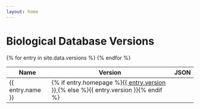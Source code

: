 ```yaml
---
layout: home
---
```

# Biological Database Versions

<table>
<thead>
<tr>
    <th>Name</th>
    <th>Version</th>
    <th class="text-center">JSON</th>
</tr>
</thead>
<tbody>{% for entry in site.data.versions %}
    <tr>
        <td>{{ entry.name }}</td>
        <td>
            {% if entry.homepage %}<a href="{{ entry.homepage }}">{{ entry.version }} </a>{% else %}{{ entry.version }}{% endif %}
        </td>
    </tr>
{% endfor %}
</tbody>
</table>